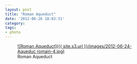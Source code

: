 ```yaml
---
layout: post
title: "Roman Aqueduct"
date: '2012-06-26 18:03:31'
category:
tags:
- photo
---
```


<figure>
  <a href="{{ site.s3.url }}/images/2012-06-24-Aqueduc romain-4.jpg" rel="lightbox" title="Roman Aqueduct">
  ![Roman Aqueduct]({{ site.s3.url }}/images/2012-06-24-Aqueduc romain-4.jpg)
  </a>
  <figcaption>Roman Aqueduct</figcaption>
</figure>

